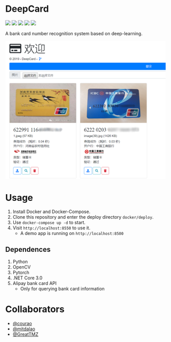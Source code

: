 # DeepCard

![](https://img.shields.io/badge/platform-linux-blue.svg) ![](https://img.shields.io/github/license/StardustDL/DeepCard.svg) ![](https://img.shields.io/github/repo-size/StardustDL/DeepCard.svg) ![](https://img.shields.io/librariesio/github/StardustDL/DeepCard.svg) ![](https://img.shields.io/docker/pulls/stardustdl/deepcard.svg)

A bank card number recognition system based on deep-learning.

![](docs/preview.png)

# Usage

1. Install Docker and Docker-Compose.
2. Clone this repository and enter the deploy directory `docker/deploy`. 
3. Use `docker-compose up -d` to start.
4. Visit `http://localhost:8550` to use it.
   - A demo app is running on `http://localhost:8500`

## Dependences

1. Python
2. OpenCV
3. Pytorch
4. .NET Core 3.0
5. Alipay bank card API
   - Only for querying bank card information

# Collaborators

- [@courao](https://github.com/courao)
- [@mitdalao](https://github.com/mitdalao)
- [@GreatTMZ](https://github.com/GreatTMZ)